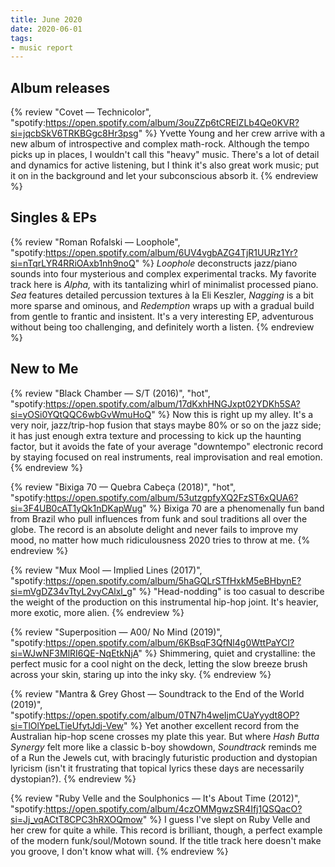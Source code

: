 ```yaml
---
title: June 2020
date: 2020-06-01
tags:
- music report
---
```


## Album releases

{% review "Covet — Technicolor",
  "spotify:https://open.spotify.com/album/3ouZZp6tCRElZLb4Qe0KVR?si=jqcbSkV6TRKBGgc8Hr3psg"
%}
  Yvette Young and her crew arrive with a new album of introspective and complex math-rock. Although the tempo picks up in places, I wouldn't call this "heavy" music. There's a lot of detail and dynamics for active listening, but I think it's also great work music; put it on in the background and let your subconscious absorb it.
{% endreview %}


## Singles & EPs

{% review "Roman Rofalski — Loophole",
  "spotify:https://open.spotify.com/album/6UV4vgbAZG4TjR1UURz1Yr?si=nTqrLYR4RRiOAxb1nh9noQ"
%}
  _Loophole_ deconstructs jazz/piano sounds into four mysterious and complex experimental tracks. My favorite track here is _Alpha,_ with its tantalizing whirl of minimalist processed piano. _Sea_ features detailed percussion textures à la Eli Keszler, _Nagging_ is a bit more sparse and ominous, and _Redemption_ wraps up with a gradual build from gentle to frantic and insistent. It's a very interesting EP, adventurous without being too challenging, and definitely worth a listen.
{% endreview %}


## New to Me

{% review "Black Chamber — S/T (2016)", "hot",
  "spotify:https://open.spotify.com/album/17dKxhHNGJxpt02YDKh5SA?si=yOSi0YQtQQC6wbGvWmuHoQ"
%}
  Now this is right up my alley. It's a very noir, jazz/trip-hop fusion that stays maybe 80% or so on the jazz side; it has just enough extra texture and processing to kick up the haunting factor, but it avoids the fate of your average "downtempo" electronic record by staying focused on real instruments, real improvisation and real emotion.
{% endreview %}

{% review "Bixiga 70 — Quebra Cabeça (2018)", "hot",
  "spotify:https://open.spotify.com/album/53utzgpfyXQ2FzST6xQUA6?si=3F4UB0cAT1yQk1nDKapWug"
%}
  Bixiga 70 are a phenomenally fun band from Brazil who pull influences from funk and soul traditions all over the globe. The record is an absolute delight and never fails to improve my mood, no matter how much ridiculousness 2020 tries to throw at me.
{% endreview %}

{% review "Mux Mool — Implied Lines (2017)",
  "spotify:https://open.spotify.com/album/5haGQLrSTfHxkM5eBHbynE?si=mVgDZ34vTtyL2vyCAlxl_g"
%}
  "Head-nodding" is too casual to describe the weight of the production on this instrumental hip-hop joint. It's heavier, more exotic, more alien.
{% endreview %}

{% review "Superposition — A00/ No Mind (2019)",
  "spotify:https://open.spotify.com/album/6KBsqF3QfNl4g0WttPaYCI?si=WJwNF3MlRI6QE-NqEtkNjA"
%}
  Shimmering, quiet and crystalline: the perfect music for a cool night on the deck, letting the slow breeze brush across your skin, staring up into the inky sky.
{% endreview %}

{% review "Mantra & Grey Ghost — Soundtrack to the End of the World (2019)",
  "spotify:https://open.spotify.com/album/0TN7h4weIjmCUaYyydt8OP?si=TlOlYpeLTieUfytJdj-Vew"
%}
  Yet another excellent record from the Australian hip-hop scene crosses my plate this year. But where _Hash Butta Synergy_ felt more like a classic b-boy showdown, _Soundtrack_ reminds me of a Run the Jewels cut, with bracingly futuristic production and dystopian lyricism (isn't it frustrating that topical lyrics these days are necessarily dystopian?).
{% endreview %}

{% review "Ruby Velle and the Soulphonics — It's About Time (2012)",
  "spotify:https://open.spotify.com/album/4czOMMgwzSR4Ifj1QSQacO?si=Jj_vqACtT8CPC3hRXOQmow"
%}
  I guess I've slept on Ruby Velle and her crew for quite a while. This record is brilliant, though, a perfect example of the modern funk/soul/Motown sound. If the title track here doesn't make you groove, I don't know what will.
{% endreview %}
